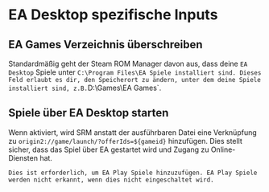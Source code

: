 # EA Desktop spezifische Inputs

## EA Games Verzeichnis überschreiben
Standardmäßig geht der Steam ROM Manager davon aus, dass deine `EA Desktop` Spiele unter `C:\Program Files\EA Spiele installiert sind. Dieses Feld erlaubt es dir, den Speicherort zu ändern, unter dem deine Spiele installiert sind, z.B.`D:\Games\EA Games`.

## Spiele über EA Desktop starten
Wenn aktiviert, wird SRM anstatt der ausführbaren Datei eine Verknüpfung zu `origin2://game/launch/?offerIds=${gameid}` hinzufügen. Dies stellt sicher, dass das Spiel über EA gestartet wird und Zugang zu Online-Diensten hat.

`Dies ist erforderlich, um EA Play Spiele hinzuzufügen. EA Play Spiele werden nicht erkannt, wenn dies nicht eingeschaltet wird.`
